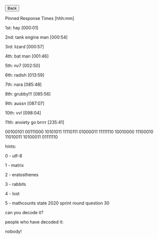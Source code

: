 <html>
<form action="https://potato2017.github.io/">
<button type="submit">Back</button>
</form>
<p>Pinned Response Times [hhh:mm]</p>
<p>1st: hay [000:01]</p>
<p>2nd: tank engine man [000:54]</p>
<p>3rd: lizard [000:57]</p>
<p>4th: bat man [001:46]</p>
<p>5th: nv7 [002:50]</p>
<p>6th: radish [013:59]</p>
<p>7th: nara [085:48]</p>
<p>8th: grubby!!! [085:56]</p>
<p>9th: aussn [087:07]</p>
<p>10th: vv! [098:04]</p>
<p>11th: anxiety go brrrr [235:41]</p>
<p></p>
<p>00100101 00111000 10101011 11110111 01000011 11111110 10010000 11100010 11010011 10100011 01111110</p>
<p></p>
<p>hints:</p>
<p>0 - utf-8</p>
<p>1 - matrix</p>
<p>2 - eratosthenes</p>
<p>3 - rabbits</p>
<p>4 - lost</p>
<p>5 - mathcounts state 2020 sprint round question 30</p>
<p></p>
<p>can you decode it?</p>
<p>people who have decoded it:</p>
<p>nobody!</p>
